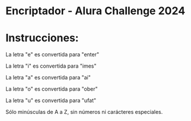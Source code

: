 # Encriptador - Alura Challenge 2024

# Instrucciones:

La letra "e" es convertida para "enter"

La letra "i" es convertida para "imes"

La letra "a" es convertida para "ai"

La letra "o" es convertida para "ober"

La letra "u" es convertida para "ufat"

Sólo minúsculas de A a Z, sin números ni carácteres especiales.

